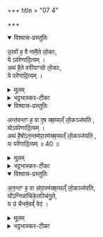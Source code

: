 +++
title = "07 4"

+++
<details open><summary>विश्वास-प्रस्तुतिः</summary>

उ॒रवो॑ ह॒ वै नामै॒ते लो॒काः,   
ये ऽव॑रेणादि॒त्यम् ।  
अथ॑ है॒ते वरी॑याꣳसो लो॒काः,  
ये परे॑णादि॒त्यम् ।  
</details>

<details><summary>मूलम्</summary>

उ॒रवो॑ ह॒ वै नामै॒ते लो॒काः,   
ये ऽव॑रेणादि॒त्यम् ।  
अथ॑ है॒ते वरी॑याꣳसो लो॒काः,  
ये परे॑णादि॒त्यम् ।  
</details>

<details><summary>भट्टभास्कर-टीका</summary>

4 उरवो ह वा इत्यादि ॥ द्वये लोकाः उरवो महान्तश्च वरीयांस उरुतराश्च । 'प्रियस्थिर' इत्यादिना वरादेशः । तत्रादित्यस्याधस्तादुरव उपरि वरीयांसः । 
</details>


<details open><summary>विश्वास-प्रस्तुतिः</summary>

अन्त॑वन्तꣳ ह॒ वा ए॒ष ख्ष॒य्यल्ँ लो॒कञ्ज॑यति ,  
योऽव॑रेणादि॒त्यम् ।  
अथ॑ है॒षो॑ऽन॒न्तम॑पा॒रम॑ख्ष॒य्यल्ँ लो॒कञ्ज॑यति ,  
यः परे॑णादि॒त्यम् ॥ 40 ॥
</details>

<details><summary>मूलम्</summary>

अन्त॑वन्तꣳ ह॒ वा ए॒ष ख्ष॒य्यल्ँ लो॒कञ्ज॑यति ,  
योऽव॑रेणादि॒त्यम् ।  
अथ॑ है॒षो॑ऽन॒न्तम॑पा॒रम॑ख्ष॒य्यल्ँ लो॒कञ्ज॑यति ,  
यः परे॑णादि॒त्यम् ॥ 40 ॥
</details>

<details><summary>भट्टभास्कर-टीका</summary>

तत्रैष यजमानः कश्चिदन्तवन्तं क्षय्यं क्षपितुं शक्यं लोकं जयति योऽवरेणादित्यं वर्तते, अथ कश्चिद्यजमानः अनन्तं अविनाशं अपारं अपर्यवसानभोगं अक्षय्यं क्षपयितुमशक्यं च लोकं जयति यः परेणादित्यं वर्तते । 'ततोऽन्यत्रापि दृश्यते' इति द्वितीया । 
</details>

<details open><summary>विश्वास-प्रस्तुतिः</summary>

अ॒न॒न्तꣳ ह॒ वा अ॑पा॒रम॑ख्ष॒य्यल्ँ लो॒कञ्ज॑यति,  
यो᳚ऽग्निन्ना॑चिके॒तञ्चि॑नु॒ते,  
य उ॑ चैनमे॒वव्ँ वेद॑ । 
</details>

<details><summary>मूलम्</summary>

अ॒न॒न्तꣳ ह॒ वा अ॑पा॒रम॑ख्ष॒य्यल्ँ लो॒कञ्ज॑यति,  
यो᳚ऽग्निन्ना॑चिके॒तञ्चि॑नु॒ते,  
य उ॑ चैनमे॒वव्ँ वेद॑ । 
</details>

<details><summary>भट्टभास्कर-टीका</summary>

तत्र कोऽनन्तमपारमक्षथ्यं लोकं जयतीति चेत्, ब्रूम इत्याह - अनन्तं हेत्यादि । नाचिकेतयाजी नाचिकेतवेदी च तादृशस्य लोकस्य जेतेति वेदितव्यमिति ॥
</details>
